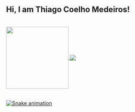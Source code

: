 ## Hi, I am Thiago Coelho Medeiros! 
</br>

 <div>
  <a href="https://github.com/eagrundy">
   <img align="center" height="170" src="https://github-readme-stats.vercel.app/api/top-langs/?username=kspoksopksopsko&layout=compact&langs_count=16&theme=dracula"/>
  <img align="center" src="https://github-readme-stats.vercel.app/api?username=kspoksopksopsko&show_icons=true&theme=dracula&include_all_commits=true&count_private=true&hide=issues"/>
</div>
  
</br>

 
  ![Snake animation](https://github.com/eagrundy/eagrundy/blob/output/github-contribution-grid-snake.svg)
 
</div>
